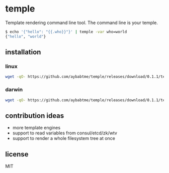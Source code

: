 # temple

Template rendering command line tool. The command line is your temple.

```bash
$ echo '{"hello": "{{.who}}"}' | temple -var who=world
{"hello", "world"}
```

## installation

### linux

```bash
wget -qO- https://github.com/aybabtme/temple/releases/download/0.1.1/temple_linux.tar.gz | tar xvz
```

### darwin

```bash
wget -qO- https://github.com/aybabtme/temple/releases/download/0.1.1/temple_darwin.tar.gz | tar xvz
```

## contribution ideas

* more template engines
* support to read variables from consul/etcd/zk/wtv
* support to render a whole filesystem tree at once

## license

MIT
